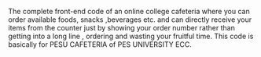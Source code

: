
The complete front-end code of an online college cafeteria where you can order available foods, snacks ,beverages etc. and can directly receive your items from the counter just by showing your order number rather than getting into a long line , ordering  and wasting your fruitful time. This code is basically for PESU CAFETERIA of PES UNIVERSITY ECC.

